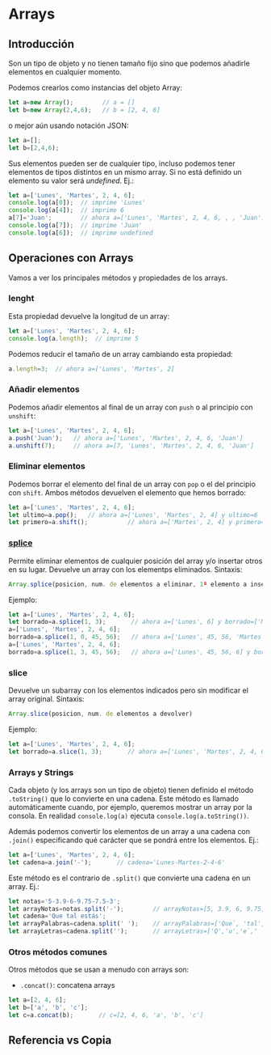 # Arrays

## Introducción
Son un tipo de objeto y no tienen tamaño fijo sino que podemos añadirle elementos en cualquier momento. 

Podemos crearlos como instancias del objeto Array:
```javascript
let a=new Array();        // a = []
let b=new Array(2,4,6);   // b = [2, 4, 6]
```
o mejor aún usando notación JSON:
```javascript
let a=[];
let b=[2,4,6);
```

Sus elementos pueden ser de cualquier tipo, incluso podemos tener elementos de tipos distintos en un mismo array. Si no está definido un elemento su valor será _undefined_. Ej.:
```javascript
let a=['Lunes', 'Martes', 2, 4, 6];
console.log(a[0]);  // imprime 'Lunes'
console.log(a[4]);  // imprime 6
a[7]='Juan';        // ahora a=['Lunes', 'Martes', 2, 4, 6, , , 'Juan']
console.log(a[7]);  // imprime 'Juan'
console.log(a[6]);  // imprime undefined
```

## Operaciones con Arrays
Vamos a ver los principales métodos y propiedades de los arrays.

### lenght
Esta propiedad devuelve la longitud de un array: 
```javascript
let a=['Lunes', 'Martes', 2, 4, 6];
console.log(a.length);  // imprime 5
```
Podemos reducir el tamaño de un array cambiando esta propiedad:
```javascript
a.length=3;  // ahora a=['Lunes', 'Martes', 2]
```

### Añadir elementos
Podemos añadir elementos al final de un array con `push` o al principio con `unshift`:
```javascript
let a=['Lunes', 'Martes', 2, 4, 6];
a.push('Juan');   // ahora a=['Lunes', 'Martes', 2, 4, 6, 'Juan']
a.unshift(7);     // ahora a=[7, 'Lunes', 'Martes', 2, 4, 6, 'Juan']
```

### Eliminar elementos
Podemos borrar el elemento del final de un array con `pop` o el del principio con `shift`. Ambos métodos devuelven el elemento que hemos borrado:
```javascript
let a=['Lunes', 'Martes', 2, 4, 6];
let ultimo=a.pop();   // ahora a=['Lunes', 'Martes', 2, 4] y ultimo=6
let primero=a.shift();           // ahora a=['Martes', 2, 4] y primero='Lunes'
```

### [splice](https://developer.mozilla.org/es/docs/Web/JavaScript/Referencia/Objetos_globales/Array/splice)
Permite eliminar elementos de cualquier posición del array y/o insertar otros en su lugar. Devuelve un array con los elementps eliminados. Sintaxis:
```javascript
Array.splice(posicion, num. de elementos a eliminar, 1º elemento a insertar, 2º elemento a insertar, 3º...)
```
Ejemplo:
```javascript
let a=['Lunes', 'Martes', 2, 4, 6];
let borrado=a.splice(1, 3);       // ahora a=['Lunes', 6] y borrado=['Martes', 2, 4];
a=['Lunes', 'Martes', 2, 4, 6];
borrado=a.splice(1, 0, 45, 56);   // ahora a=['Lunes', 45, 56, 'Martes', 2, 4, 6] y borrado=[];
a=['Lunes', 'Martes', 2, 4, 6];
borrado=a.splice(1, 3, 45, 56);   // ahora a=['Lunes', 45, 56, 6] y borrado=['Martes', 2, 4];
```

### slice
Devuelve un subarray con los elementos indicados pero sin modificar el array original. Sintaxis:
```javascript
Array.slice(posicion, num. de elementos a devolver)
```
Ejemplo:
```javascript
let a=['Lunes', 'Martes', 2, 4, 6];
let borrado=a.slice(1, 3);       // ahora a=['Lunes', 'Martes', 2, 4, 6] y borrado=['Martes', 2, 4];
```

### Arrays y Strings
Cada objeto (y los arrays son un tipo de objeto) tienen definido el método `.toString()` que lo convierte en una cadena. Este método es llamado automáticamente cuando, por ejemplo, queremos mostrar un array por la consola. En realidad `console.log(a)` ejecuta `console.log(a.toString())`. 

Además podemos convertir los elementos de un array a una cadena con `.join()` especificando qué carácter que se pondrá entre los elementos. Ej.:
```javascript
let a=['Lunes', 'Martes', 2, 4, 6];
let cadena=a.join('-');       // cadena='Lunes-Martes-2-4-6'
```

Este método es el contrario de `.split()` que convierte una cadena en un array. Ej.:
```javascript
let notas='5-3.9-6-9.75-7.5-3';
let arrayNotas=notas.split('-');        // arrayNotas=[5, 3.9, 6, 9.75, 7.5, 3]
let cadena='Que tal estás';
let arrayPalabras=cadena.split(' ');    // arrayPalabras=['Que`, 'tal', 'estás']
let arrayLetras=cadena.split('');       // arrayLetras=['Q','u','e`,' ','t',a',l',' ','e',s',t',á',s']
```

### Otros métodos comunes
Otros métodos que se usan a menudo con arrays son:
* `.concat()`: concatena arrays
```javascript
let a=[2, 4, 6];
let b=['a', 'b', 'c'];
let c=a.concat(b);       // c=[2, 4, 6, 'a', 'b', 'c']
```


## Referencia vs Copia
